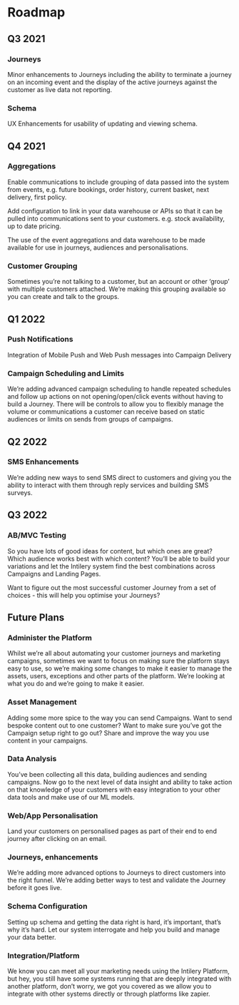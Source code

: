 # Roadmap

## Q3 2021

### Journeys
Minor enhancements to Journeys including the ability to terminate a journey on an incoming event and the display of the active journeys against the customer as live data not reporting.


### Schema
UX Enhancements for usability of updating and viewing schema.

## Q4 2021

### Aggregations
Enable communications to include grouping of data passed into the system from events, e.g. future bookings, order history, current basket, next delivery, first policy.

Add configuration to link in your data warehouse or APIs so that it can be pulled into communications sent to your customers. e.g. stock availability, up to date pricing.

The use of the event aggregations and data warehouse to be made available for use in journeys, audiences and personalisations.


### Customer Grouping
Sometimes you’re not talking to a customer, but an account or other ‘group’ with multiple customers attached. We’re making this grouping available so you can create and talk to the groups.

## Q1 2022

### Push Notifications
Integration of Mobile Push and Web Push messages into Campaign Delivery


### Campaign Scheduling and Limits
We’re adding advanced campaign scheduling to handle repeated schedules and follow up actions on not opening/open/click events without having to build a Journey. There will be controls to allow you to flexibly manage the volume or communications a customer can receive based on static audiences or limits on sends from groups of campaigns.

## Q2 2022

### SMS Enhancements
We’re adding new ways to send SMS direct to customers and giving you the ability to interact with them through reply services and building SMS surveys.

## Q3 2022

### AB/MVC Testing
So you have lots of good ideas for content, but which ones are great? Which audience works best with which content? You’ll be able to build your variations and let the Intilery system find the best combinations across Campaigns and Landing Pages.

Want to figure out the most successful customer Journey from a set of choices - this will help you optimise your Journeys? 

## Future Plans

### Administer the Platform
Whilst we’re all about automating your customer journeys and marketing campaigns, sometimes we want to focus on making sure the platform stays easy to use, so we’re making some changes to make it easier to manage the assets, users, exceptions and other parts of the platform. We’re looking at what you do and we’re going to make it easier.


### Asset Management
Adding some more spice to the way you can send Campaigns. Want to send bespoke content out to one customer? Want to make sure you’ve got the Campaign setup right to go out? Share and improve the way you use content in your campaigns.


### Data Analysis
You’ve been collecting all this data, building audiences and sending campaigns. Now go to the next level of data insight and ability to take action on that knowledge of your customers with easy integration to your other data tools and make use of our ML models.


### Web/App Personalisation
Land your customers on personalised pages as part of their end to end journey after clicking on an email.


### Journeys, enhancements
We’re adding more advanced options to Journeys to direct customers into the right funnel. We’re adding better ways to test and validate the Journey before it goes live.


### Schema Configuration
Setting up schema and getting the data right is hard, it’s important, that’s why it’s hard. Let our system interrogate and help you build and manage your data better.


### Integration/Platform
We know you can meet all your marketing needs using the Intilery Platform, but hey, you still have some systems running that are deeply integrated with another platform, don’t worry, we got you covered as we allow you to integrate with other systems directly or through platforms like zapier.



